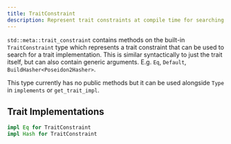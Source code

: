 ```yaml
---
title: TraitConstraint
description: Represent trait constraints at compile time for searching and matching trait implementations.
---
```


`std::meta::trait_constraint` contains methods on the built-in `TraitConstraint` type which represents
a trait constraint that can be used to search for a trait implementation. This is similar
syntactically to just the trait itself, but can also contain generic arguments. E.g. `Eq`, `Default`,
`BuildHasher<Poseidon2Hasher>`.

This type currently has no public methods but it can be used alongside `Type` in `implements` or `get_trait_impl`.

## Trait Implementations

```rust
impl Eq for TraitConstraint
impl Hash for TraitConstraint
```
